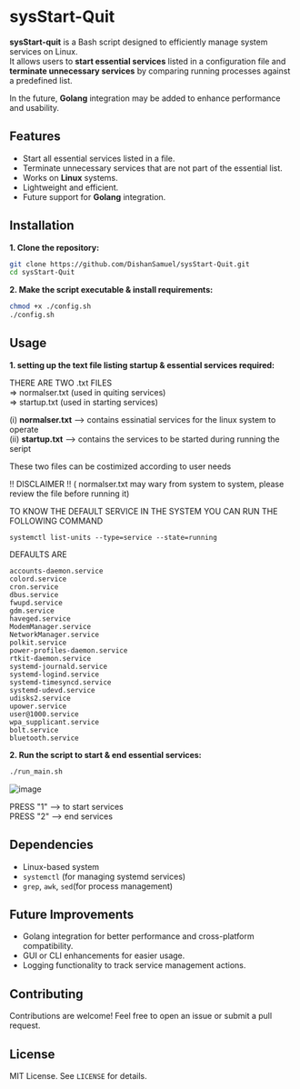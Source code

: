 # sysStart-Quit

**sysStart-quit** is a Bash script designed to efficiently manage system services on Linux.  
It allows users to **start essential services** listed in a configuration file and **terminate unnecessary services** by comparing running processes against a predefined list.  

In the future, **Golang** integration may be added to enhance performance and usability.

## Features

- Start all essential services listed in a file.
- Terminate unnecessary services that are not part of the essential list.
- Works on **Linux** systems.
- Lightweight and efficient.
- Future support for **Golang** integration.

## Installation

**1. Clone the repository:**
   ```bash
   git clone https://github.com/DishanSamuel/sysStart-Quit.git
   cd sysStart-Quit
   ```
**2. Make the script executable & install requirements:**
   ```bash
   chmod +x ./config.sh
   ./config.sh
   ```

## Usage

**1. setting up the text file listing startup & essential services required:**
<br>

   THERE ARE TWO .txt FILES <br>
   => normalser.txt (used in quiting services) <br>
   => startup.txt   (used in starting services) <br>

   (i)   **normalser.txt** --> contains essinatial services for the linux system to operate <br>
   (ii)  **startup.txt**   --> contains the services to be started during running the seript <br>
   
   These two files can be costimized according to user needs

   !! DISCLAIMER !! ( normalser.txt may wary from system to system, please review the file before running it)

   

   TO KNOW THE DEFAULT SERVICE IN THE SYSTEM YOU CAN RUN THE FOLLOWING COMMAND
   ```
   systemctl list-units --type=service --state=running
   ```


   DEFAULTS ARE 
   ```
   accounts-daemon.service
   colord.service
   cron.service
   dbus.service
   fwupd.service
   gdm.service
   haveged.service
   ModemManager.service
   NetworkManager.service
   polkit.service
   power-profiles-daemon.service
   rtkit-daemon.service
   systemd-journald.service
   systemd-logind.service
   systemd-timesyncd.service
   systemd-udevd.service
   udisks2.service
   upower.service
   user@1000.service
   wpa_supplicant.service
   bolt.service
   bluetooth.service
   ```


   
**2. Run the script to start & end essential services:**

   ```bash
   ./run_main.sh
   ```
   ![image](https://github.com/user-attachments/assets/ef247bc0-999f-4f23-b8d8-68ff067316dc)


   PRESS "1" --> to start services <br>
   PRESS "2" --> end services



## Dependencies

- Linux-based system
- `systemctl` (for managing systemd services)
- `grep`, `awk`, `sed`(for process management)
  

## Future Improvements

- Golang integration for better performance and cross-platform compatibility.
- GUI or CLI enhancements for easier usage.
- Logging functionality to track service management actions.


## Contributing

Contributions are welcome! Feel free to open an issue or submit a pull request.

## License

MIT License. See `LICENSE` for details.
